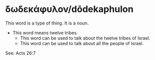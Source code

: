 # δωδεκάφυλον/dōdekaphulon 
This word is a type of thing. It is a noun. 

* This word means twelve tribes.
    * This word can be used to talk about the twelve tribes of Israel. 
    * This word can be used to talk about all the people of Israel. 

See: Acts 26:7
